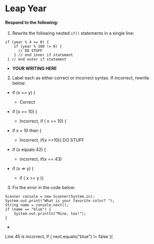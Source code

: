 # Leap Year
#### Respond to the following:

1. Rewrite the following nested `if()` statements in a single line:
  ```
  if (year % 4 == 0) {
      if (year % 100 != 0) {
        // DO STUFF
      } // end inner if statement
   } // end outer if statement
  ```
  * **YOUR WRITING HERE**


2. Label each as either correct or incorrect syntax. If incorrect, rewrite below:
  * if (x == y) {

    * Correct

  * if [x == 10] {

    * Incorrect, if ( x == 10) {

  * if x = 10 then {

    * Incorrect, 
    if(x ==10){
      DO STUFF

  * if (x equals 42) {

    * incorrect, if(x == 43)

  * if (x => y) {

    * if ( x >= y ){


3. Fix the error in the code below:

  ```
  Scanner console = new Scanner(System.in);
  System.out.print("What is your favorite color? ");
  String name = console.next();
  if (name == "blue") {
      System.out.println("Mine, too!");
  }
  ```

  * 
  Line 45 is incorrect,
  if ( next.equals("blue") != false ){
